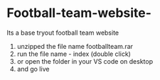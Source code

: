 # Football-team-website-
Its a base tryout football team website 

1. unzipped  the file name footballteam.rar
2. run the file name - index (double click)
3. or open the folder in your VS code on desktop
4. and go live 
